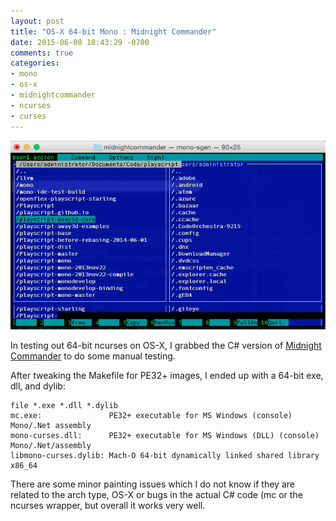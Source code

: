 ```yaml
---
layout: post
title: "OS-X 64-bit Mono : Midnight Commander"
date: 2015-06-08 18:43:29 -0700
comments: true
categories: 
- mono
- os-x
- midnightcommander
- ncurses
- curses
---
```

![](/images/midnightcommander.png)

In testing out 64-bit ncurses on OS-X, I grabbed the C# version of [Midnight Commander](https://github.com/migueldeicaza/mc) to do some manual testing.

After tweaking the Makefile for PE32+ images, I ended up with a 64-bit exe, dll, and dylib: 

    file *.exe *.dll *.dylib
    mc.exe:               PE32+ executable for MS Windows (console) Mono/.Net assembly
    mono-curses.dll:      PE32+ executable for MS Windows (DLL) (console) Mono/.Net/assembly
    libmono-curses.dylib: Mach-O 64-bit dynamically linked shared library x86_64

There are some minor painting issues which I do not know if they are related to the arch type, OS-X or bugs in the actual C# code (mc or the ncurses wrapper, but overall it works very well.


